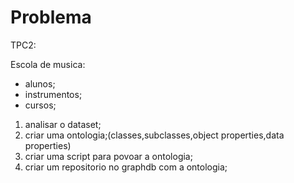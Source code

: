 # Problema

TPC2:

Escola de musica:
- alunos;
- instrumentos;
- cursos;

1. analisar o dataset;
2. criar uma ontologia;(classes,subclasses,object properties,data properties)
3. criar uma script para povoar a ontologia;
4. criar um repositorio no graphdb com a ontologia;
